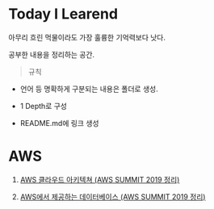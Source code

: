 # Today I Learend

아무리 흐린 먹물이라도 가장 훌륭한 기억력보다 낫다.

공부한 내용을 정리하는 공간.

> 규칙

- 언어 등 명확하게 구분되는 내용은 폴더로 생성.

- 1 Depth로 구성

- README.md에 링크 생성

# AWS

1.  [AWS 클라우드 아키텍쳐 (AWS SUMMIT 2019 정리)](https://github.com/jonggyun/TIL/blob/master/aws/01-aws-architecture.md)

2) [AWS에서 제공하는 데이터베이스 (AWS SUMMIT 2019 정리)](https://github.com/jonggyun/TIL/blob/master/aws/02-database.md)
